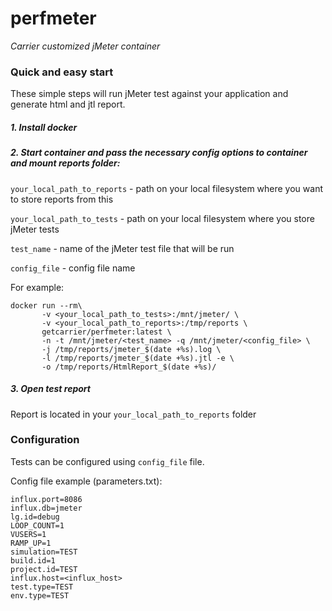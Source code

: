 # perfmeter
*Carrier customized jMeter container*

### Quick and easy start
These simple steps will run jMeter test against your application and generate html and jtl report.

##### 1. Install docker

##### 2. Start container and pass the necessary config options to container and mount reports folder:
`your_local_path_to_reports` - path on your local filesystem where you want to store reports from this 

`your_local_path_to_tests` - path on your local filesystem where you store jMeter tests

`test_name` - name of the jMeter test file that will be run

`config_file` - config file name

For example:

``` 
docker run --rm\
       -v <your_local_path_to_tests>:/mnt/jmeter/ \
       -v <your_local_path_to_reports>:/tmp/reports \ 
       getcarrier/perfmeter:latest \
       -n -t /mnt/jmeter/<test_name> -q /mnt/jmeter/<config_file> \
       -j /tmp/reports/jmeter_$(date +%s).log \
       -l /tmp/reports/jmeter_$(date +%s).jtl -e \
       -o /tmp/reports/HtmlReport_$(date +%s)/
```

##### 3. Open test report
Report is located in your `your_local_path_to_reports` folder

### Configuration
Tests can be configured using `config_file` file.

Config file example (parameters.txt):

```
influx.port=8086
influx.db=jmeter
lg.id=debug
LOOP_COUNT=1
VUSERS=1
RAMP_UP=1
simulation=TEST
build.id=1
project.id=TEST
influx.host=<influx_host>
test.type=TEST
env.type=TEST
```